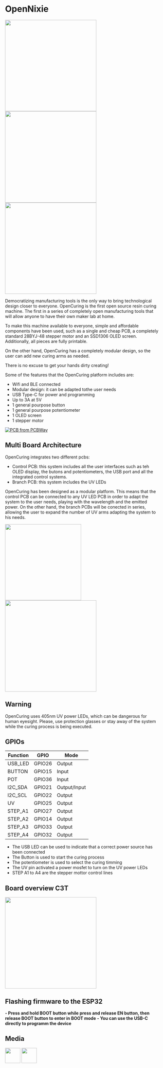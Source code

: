 # OpenNixie 


<img src="Docs/_DSC4069.jpg" width="300px"></a>
<img src="Docs/_DSC4075.jpg" width="300px"></a>
<img src="Docs/_DSC4071.jpg" width="300px"></a>

Democratizing manufacturing tools is the only way to bring technological design closer to everyone. OpenCuring is the first open source resin curing machine. The first in a series of completely open manufacturing tools that will allow anyone to have their own maker lab at home.

To make this machine available to everyone, simple and affordable components have been used, such as a single and cheap PCB, a completely standard 28BYJ-48 stepper motor and an SSD1306 OLED screen. Additionally, all pieces are fully printable.

On the other hand, OpenCuring has a completely modular design, so the user can add new curing arms as needed.

There is no excuse to get your hands dirty creating!

Some of the features that the OpenCuring platform includes are:

- Wifi and BLE connected
- Modular design: it can be adapted tothe user needs 
- USB Type-C for power and programming
- Up to 3A at 5V 
- 1 general pourpose button 
- 1 general pourpose potentiometer 
- 1 OLED screen 
- 1 stepper motor
  
<a href="https://www.pcbway.com/project/shareproject/Open_IoT_Nixie_Platform_9b133654.html"><img src="https://www.pcbway.com/project/img/images/frompcbway-1220.png" alt="PCB from PCBWay" /></a>

## Multi Board Architecture

OpenCuring integrates two different pcbs: 

- Control PCB: this system includes all the user interfaces such as teh OLED display, the butons and potentiometers, the USB port and all the integrated control systems. 
- Branch PCB:  this system includes the UV LEDs 

OpenCuring has been designed as a modular platform. This means that the control PCB can be connected to any UV LED PCB in order to adapt the system to the user needs, playing with the wavelength and the emitted power. On the other hand, the branch PCBs will be conected in series, allowing the user to expand the number of UV arms adapting the system to his needs. 

<img src="Docs/_DSC1774.jpg" width="250px"></a>
<img src="Docs/_DSC1775.jpg" width="300px"></a>

## Warning

OpenCuring uses 405nm UV power LEDs, which can be dangerous for human eyesight. Please, use protection glasses or stay away of the system while the curing process is being executed. 

## GPIOs

Function|  GPIO  | Mode
--------| ------ | -----
USB_LED | GPIO26 | Output
BUTTON  | GPIO15 | Input
POT     | GPIO36 | Input
I2C_SDA | GPIO21 | Output/Input
I2C_SCL | GPIO22 | Output
UV      | GPIO25 | Output
STEP_A1 | GPIO27 | Output
STEP_A2 | GPIO14 | Output
STEP_A3 | GPIO33 | Output
STEP_A4 | GPIO32 | Output


* The USB LED can be used to indicate that a correct power source has been connected 
* The Button is used to start the curing process 
* The potentiometer is used to select the curing timming 
* The UV pin activated a power mosfet to turn on the UV power LEDs 
* STEP A1 to A4 are the stepper mottor control lines 

## Board overview C3T 

<img src="DocsControlBoardDiagram.jpg" width="300px"></a>

## Flashing firmware to the ESP32 

**- Press and hold BOOT button while press and release EN button, then release BOOT button to enter in BOOT mode**
**- You can use the USB-C directly to programm the device**

## Media

<a href="https://www.instagram.com/nas.craftsman/"><img src="Docs/IG" width="50px"></a>
<a href="www.linkedin.com/in/nasib-fahim-fernandez"><img src="Docs/LIN" width="50px"></a>


